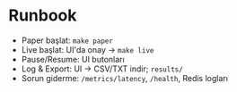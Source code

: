 # Runbook

- Paper başlat: `make paper`
- Live başlat: UI'da onay → `make live`
- Pause/Resume: UI butonları
- Log & Export: UI → CSV/TXT indir; `results/`
- Sorun giderme: `/metrics/latency`, `/health`, Redis logları

